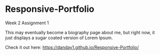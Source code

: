 # Responsive-Portfolio
Week 2 Assignment 1

This may eventually become a biography page about me, but right now, it just displays a sugar coated version of Lorem Ipsum. 

Check it out here:
https://danday1.github.io/Responsive-Portfolio/
